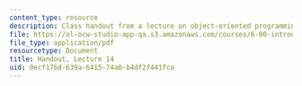 ```yaml
---
content_type: resource
description: Class handout from a lecture on object-oriented programming.
file: https://ol-ocw-studio-app-qa.s3.amazonaws.com/courses/6-00-introduction-to-computer-science-and-programming-fall-2008/0ecf17bd639a641574a0b4df2f441fca_lec14.pdf
file_type: application/pdf
resourcetype: Document
title: Handout, Lecture 14
uid: 0ecf17bd-639a-6415-74a0-b4df2f441fca
---
```

